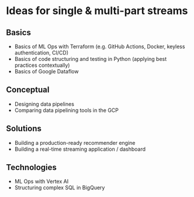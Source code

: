 # Ideas for single & multi-part streams

## Basics
* Basics of ML Ops with Terraform (e.g. GitHub Actions, Docker, keyless authentication, CI/CD)
* Basics of code structuring and testing in Python (applying best practices contextually)
* Basics of Google Dataflow

## Conceptual
* Designing data pipelines
* Comparing data pipelining tools in the GCP

## Solutions
* Building a production-ready recommender engine
* Building a real-time streaming application / dashboard

## Technologies
* ML Ops with Vertex AI
* Structuring complex SQL in BigQuery

